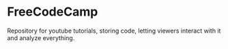 # FreeCodeCamp

Repository for youtube tutorials, storing code, letting viewers interact with it and analyze everything.
